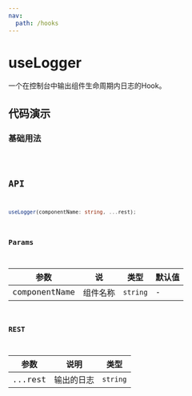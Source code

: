 ```yaml
---
nav:
  path: /hooks
---
```


# useLogger

一个在控制台中输出组件生命周期内日志的Hook。

## 代码演示

### 基础用法

<code src="./demo/demo1.tsx" />

## API

```typescript
useLogger(componentName: string, ...rest);
```

### Params

| 参数          | 说       | 类型     | 默认值 |
| ------------- | -------- | -------- | ------ |
| componentName | 组件名称 | `string` | -      |

### REST

| 参数    | 说明       | 类型     |
| ------- | ---------- | -------- |
| ...rest | 输出的日志 | `string` |
